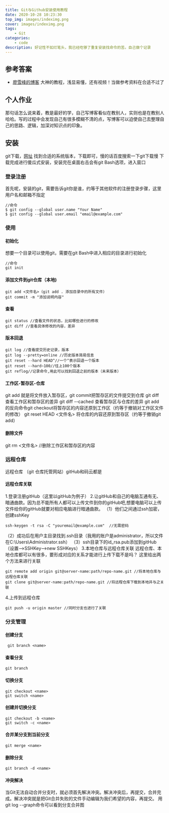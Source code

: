 ```yaml
---
title: Git与Github安装使用教程
date: 2020-10-28 10:23:30
top_img: images/indeximg.png
cover: images/indeximg.png
tags:
    - Git
categories: 
    - code
description: 好记性不如烂笔头，我已经吃够了重复安装找命令的苦。自己做个记录
---
```





## 参考答案

- [廖雪峰的博客](https://www.liaoxuefeng.com/wiki/896043488029600)
大神的教程，浅显易懂，还有视频！当做参考资料在合适不过了

## 个人作业

那句话怎么说来着，教是最好的学，自己写博客看似在教别人，实则也是在教别人哈哈。写的过程中会发现自己有很多模糊不清的点，写博客可以迫使自己去整理自己的思路、逻辑，加深对知识点的印象。

## 安装

git下载，[网址](https://git-scm.com/downloads)
找到合适的系统版本，下载即可，慢的话百度搜索一下git下载慢
下载完成进行傻瓜式安装，安装完在桌面右击会有git Bash选项，进入窗口

### 登录注册

首先呢，安装的git，需要告诉git你是谁，约等于其他软件的注册登录步骤，这里用户名和邮箱不指定

``` git
//命令
$ git config --global user.name "Your Name"
$ git config --global user.email "email@example.com"
```

### 使用

#### 初始化

想要一个目录可以使用git，需要在git Bash中进入相应的目录进行初始化

``` git
//命令
git init
```

#### 添加文件到git仓库（本地)

``` git
git add <文件名>（git add . 添加目录中的所有文件）
git commit -m "添加说明内容"
```

#### 查看

```git
git status //查看文件的状态，比如哪些进行的修改
git diff //查看具体修改的内容，差异
```

#### 版本回退

```git
git log //查看提交历史记录，版本
git log --pretty=online //历史版本简易信息
git reset --hard HEAD^//一个^表示回退一个版本
git reset --hard~100//往上100个版本
git reflog//记录命令,用此可以找到回退之前的版本（未来版本）
```

#### 工作区-暂存区-仓库

git add 就是将文件放入暂存区，git commit把暂存区的文件提交到仓库
git diff 查看工作区和暂存区的差异
git diff --cached  查看暂存区与仓库的差异
git add 的反向命令git checkout将暂存区的内容还原到工作区（约等于撤销对工作区文件的修改）
git reset HEAD <文件名> 将仓库的内容还原到暂存区（约等于撤销git add）

#### 删除文件

git rm <文件名> //删除工作区和暂存区的内容

### 远程仓库

远程仓库 （git 仓库托管网站）gitHub和码云都是

#### 远程仓库关联

1.登录注册gitHub（这里以gitHub为例子）
2.让gitHub和自己的电脑互通有无、暗通曲款。因为总不能所有人都可以上传文件到你的gitHub吧,想要电脑可以上传文件给你的gitHub就要对相应电脑进行暗通曲款。
（1）他们之间通过ssh加密，创建sshKey

``` git
ssh-keygen -t rsa -C "youremail@example.com"  //无需密码 
```

（2）成功后在用户主目录找到.ssh目录（我用的账户是administrator，所以文件在C:\Users\Administrator\.ssh）
（3）ssh目录下的id_rsa.pub添加到gitHub（设置-->SSHKey-->new SSHKeys）
3.本地仓库与远程仓库关联
    远程仓库、本地仓库都可以有很多，要形成对应的关系才能进行上传下载不是吗？
    这里给出两个方法来进行关联

```  git
git remote add origin git@server-name:path/repo-name.git //将本地仓库与远程仓库关联
git clone git@server-name:path/repo-name.git //将远程仓库下载到本地并与之关联
```

4.上传到远程仓库

``` git
git push -u origin master //同时分支也进行了关联

```

### 分支管理

#### 创建分支

``` git
 git branch <name>
```

#### 查看分支

``` git
git branch
```

#### 切换分支

``` git
git checkout <name>
git switch <name>
```

#### 创建并切换分支

```git
git checkout -b <name>
git switch -c <name>
```

#### 合并某分支到当前分支

```git
git merge <name>
```

#### 删除分支

``` git
git branch -d <name>
```

#### 冲突解决

当Git无法自动合并分支时，就必须首先解决冲突。解决冲突后，再提交，合并完成。解决冲突就是把Git合并失败的文件手动编辑为我们希望的内容，再提交。
用git log --graph命令可以看到分支合并图